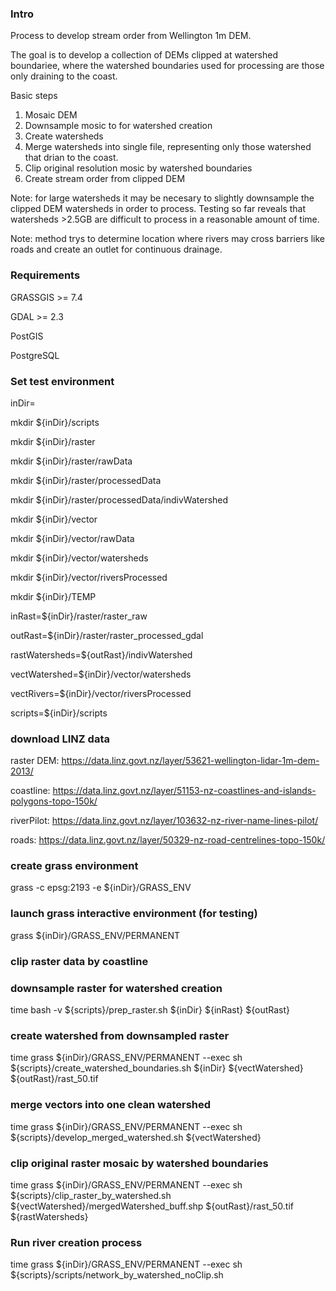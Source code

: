 ### Intro

Process to develop stream order from Wellington 1m DEM.

The goal is to develop a collection of DEMs clipped at watershed boundariee, where the watershed boundaries used for processing are those only draining to the coast.

Basic steps

1. Mosaic DEM
2. Downsample mosic to for watershed creation
3. Create watersheds
4. Merge watersheds into single file, representing only those watershed that drian to the coast.
5. Clip original resolution mosic by watershed boundaries
6. Create stream order from clipped DEM

Note: for large watersheds it may be necesary to slightly downsample the clipped DEM watersheds in order to process.  Testing so far reveals that watersheds >2.5GB are difficult to process in a reasonable amount of time. 

Note: method trys to determine location where rivers may cross barriers like roads and create an outlet for continuous drainage.  

### Requirements

GRASSGIS >= 7.4

GDAL >= 2.3

PostGIS

PostgreSQL

### Set test environment
inDir=

mkdir ${inDir}/scripts

mkdir ${inDir}/raster

mkdir ${inDir}/raster/rawData

mkdir ${inDir}/raster/processedData

mkdir ${inDir}/raster/processedData/indivWatershed


mkdir ${inDir}/vector

mkdir ${inDir}/vector/rawData

mkdir ${inDir}/vector/watersheds

mkdir ${inDir}/vector/riversProcessed

mkdir ${inDir}/TEMP


inRast=${inDir}/raster/raster_raw

outRast=${inDir}/raster/raster_processed_gdal

rastWatersheds=${outRast}/indivWatershed

vectWatershed=${inDir}/vector/watersheds

vectRivers=${inDir}/vector/riversProcessed

scripts=${inDir}/scripts

### download LINZ data

raster DEM: https://data.linz.govt.nz/layer/53621-wellington-lidar-1m-dem-2013/

coastline: https://data.linz.govt.nz/layer/51153-nz-coastlines-and-islands-polygons-topo-150k/

riverPilot: https://data.linz.govt.nz/layer/103632-nz-river-name-lines-pilot/

roads: https://data.linz.govt.nz/layer/50329-nz-road-centrelines-topo-150k/

### create grass environment
grass -c epsg:2193 -e ${inDir}/GRASS_ENV

### launch grass interactive environment (for testing)

grass ${inDir}/GRASS_ENV/PERMANENT

### clip raster data by coastline
### downsample raster for watershed creation

time bash -v ${scripts}/prep_raster.sh ${inDir} ${inRast} ${outRast}

### create watershed from downsampled raster

time grass ${inDir}/GRASS_ENV/PERMANENT --exec sh ${scripts}/create_watershed_boundaries.sh ${inDir} ${vectWatershed} ${outRast}/rast_50.tif

### merge vectors into one clean watershed

time grass ${inDir}/GRASS_ENV/PERMANENT --exec sh ${scripts}/develop_merged_watershed.sh ${vectWatershed}

### clip original raster mosaic by watershed boundaries

time grass ${inDir}/GRASS_ENV/PERMANENT --exec sh ${scripts}/clip_raster_by_watershed.sh ${vectWatershed}/mergedWatershed_buff.shp ${outRast}/rast_50.tif ${rastWatersheds}

### Run river creation process

time grass ${inDir}/GRASS_ENV/PERMANENT --exec sh ${scripts}/scripts/network_by_watershed_noClip.sh

	

